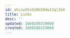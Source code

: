 ```yaml
---
id: ahciw5hvh28k50dw13ql1b4
title: Links
desc: ''
updated: 1660288319060
created: 1660288319060
---
```

